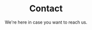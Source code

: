 ---
title: "Contact"
subtitle: "We're here in case you want to reach us."
layout: contact
menu:
  main:
    weight: 100
contact:
  url: ""
---